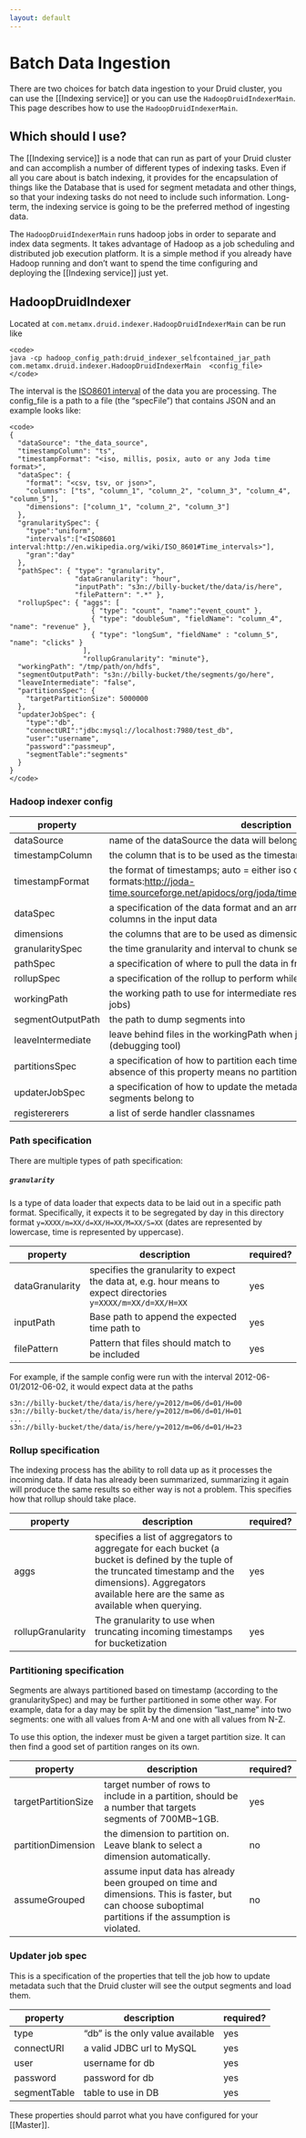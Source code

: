 ```yaml
---
layout: default
---
```

Batch Data Ingestion
====================

There are two choices for batch data ingestion to your Druid cluster, you can use the [[Indexing service]] or you can use the `HadoopDruidIndexerMain`. This page describes how to use the `HadoopDruidIndexerMain`.

Which should I use?
-------------------

The [[Indexing service]] is a node that can run as part of your Druid cluster and can accomplish a number of different types of indexing tasks. Even if all you care about is batch indexing, it provides for the encapsulation of things like the Database that is used for segment metadata and other things, so that your indexing tasks do not need to include such information. Long-term, the indexing service is going to be the preferred method of ingesting data.

The `HadoopDruidIndexerMain` runs hadoop jobs in order to separate and index data segments. It takes advantage of Hadoop as a job scheduling and distributed job execution platform. It is a simple method if you already have Hadoop running and don’t want to spend the time configuring and deploying the [[Indexing service]] just yet.

HadoopDruidIndexer
------------------

Located at `com.metamx.druid.indexer.HadoopDruidIndexerMain` can be run like

    <code>
    java -cp hadoop_config_path:druid_indexer_selfcontained_jar_path com.metamx.druid.indexer.HadoopDruidIndexerMain  <config_file>
    </code>

The interval is the [ISO8601 interval](http://en.wikipedia.org/wiki/ISO_8601#Time_intervals) of the data you are processing. The config\_file is a path to a file (the “specFile”) that contains JSON and an example looks like:

    <code>
    {
      "dataSource": "the_data_source",
      "timestampColumn": "ts",
      "timestampFormat": "<iso, millis, posix, auto or any Joda time format>",
      "dataSpec": {
        "format": "<csv, tsv, or json>",
        "columns": ["ts", "column_1", "column_2", "column_3", "column_4", "column_5"],
        "dimensions": ["column_1", "column_2", "column_3"]
      },
      "granularitySpec": {
        "type":"uniform",
        "intervals":["<ISO8601 interval:http://en.wikipedia.org/wiki/ISO_8601#Time_intervals>"],
        "gran":"day"
      },
      "pathSpec": { "type": "granularity",
                    "dataGranularity": "hour",
                    "inputPath": "s3n://billy-bucket/the/data/is/here",
                    "filePattern": ".*" },
      "rollupSpec": { "aggs": [
                        { "type": "count", "name":"event_count" },
                        { "type": "doubleSum", "fieldName": "column_4", "name": "revenue" },
                        { "type": "longSum", "fieldName" : "column_5", "name": "clicks" }
                      ],
                      "rollupGranularity": "minute"},
      "workingPath": "/tmp/path/on/hdfs",
      "segmentOutputPath": "s3n://billy-bucket/the/segments/go/here",
      "leaveIntermediate": "false",
      "partitionsSpec": {
        "targetPartitionSize": 5000000
      },
      "updaterJobSpec": {
        "type":"db",
        "connectURI":"jdbc:mysql://localhost:7980/test_db",
        "user":"username",
        "password":"passmeup",
        "segmentTable":"segments"
      }
    }
    </code>

### Hadoop indexer config

|property|description|required?|
|--------|-----------|---------|
|dataSource|name of the dataSource the data will belong to|yes|
|timestampColumn|the column that is to be used as the timestamp column|yes|
|timestampFormat|the format of timestamps; auto = either iso or millis, Joda time formats:http://joda-time.sourceforge.net/apidocs/org/joda/time/format/DateTimeFormat.html|yes|
|dataSpec|a specification of the data format and an array that names all of the columns in the input data|yes|
|dimensions|the columns that are to be used as dimensions|yes|
|granularitySpec|the time granularity and interval to chunk segments up into|yes|
|pathSpec|a specification of where to pull the data in from|yes|
|rollupSpec|a specification of the rollup to perform while processing the data|yes|
|workingPath|the working path to use for intermediate results (results between Hadoop jobs)|yes|
|segmentOutputPath|the path to dump segments into|yes|
|leaveIntermediate|leave behind files in the workingPath when job completes or fails (debugging tool)|no|
|partitionsSpec|a specification of how to partition each time bucket into segments, absence of this property means no partitioning will occur|no|
|updaterJobSpec|a specification of how to update the metadata for the druid cluster these segments belong to|yes|
|registererers|a list of serde handler classnames|no|

### Path specification

There are multiple types of path specification:

##### `granularity`

Is a type of data loader that expects data to be laid out in a specific path format. Specifically, it expects it to be segregated by day in this directory format `y=XXXX/m=XX/d=XX/H=XX/M=XX/S=XX` (dates are represented by lowercase, time is represented by uppercase).

|property|description|required?|
|--------|-----------|---------|
|dataGranularity|specifies the granularity to expect the data at, e.g. hour means to expect directories `y=XXXX/m=XX/d=XX/H=XX`|yes|
|inputPath|Base path to append the expected time path to|yes|
|filePattern|Pattern that files should match to be included|yes|

For example, if the sample config were run with the interval 2012-06-01/2012-06-02, it would expect data at the paths

    s3n://billy-bucket/the/data/is/here/y=2012/m=06/d=01/H=00
    s3n://billy-bucket/the/data/is/here/y=2012/m=06/d=01/H=01
    ...
    s3n://billy-bucket/the/data/is/here/y=2012/m=06/d=01/H=23

### Rollup specification

The indexing process has the ability to roll data up as it processes the incoming data. If data has already been summarized, summarizing it again will produce the same results so either way is not a problem. This specifies how that rollup should take place.

|property|description|required?|
|--------|-----------|---------|
|aggs|specifies a list of aggregators to aggregate for each bucket (a bucket is defined by the tuple of the truncated timestamp and the dimensions). Aggregators available here are the same as available when querying.|yes|
|rollupGranularity|The granularity to use when truncating incoming timestamps for bucketization|yes|

### Partitioning specification

Segments are always partitioned based on timestamp (according to the granularitySpec) and may be further partitioned in some other way. For example, data for a day may be split by the dimension “last\_name” into two segments: one with all values from A-M and one with all values from N-Z.

To use this option, the indexer must be given a target partition size. It can then find a good set of partition ranges on its own.

|property|description|required?|
|--------|-----------|---------|
|targetPartitionSize|target number of rows to include in a partition, should be a number that targets segments of 700MB\~1GB.|yes|
|partitionDimension|the dimension to partition on. Leave blank to select a dimension automatically.|no|
|assumeGrouped|assume input data has already been grouped on time and dimensions. This is faster, but can choose suboptimal partitions if the assumption is violated.|no|

### Updater job spec

This is a specification of the properties that tell the job how to update metadata such that the Druid cluster will see the output segments and load them.

|property|description|required?|
|--------|-----------|---------|
|type|“db” is the only value available|yes|
|connectURI|a valid JDBC url to MySQL|yes|
|user|username for db|yes|
|password|password for db|yes|
|segmentTable|table to use in DB|yes|

These properties should parrot what you have configured for your [[Master]].
